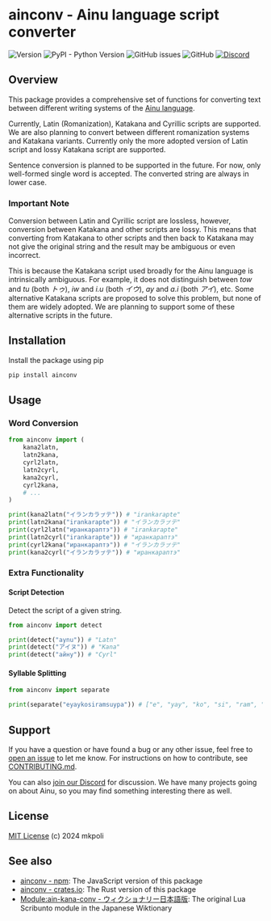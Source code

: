 # ainconv - Ainu language script converter

![Version](https://img.shields.io/pypi/v/ainconv)
![PyPI - Python Version](https://img.shields.io/pypi/pyversions/ainconv)
![GitHub issues](https://img.shields.io/github/issues/mkpoli/ainconv-py)
![GitHub](https://img.shields.io/github/license/mkpoli/ainconv-py)
[![Discord](https://img.shields.io/badge/Discord-%235865F2.svg?style=for-the-badge&logo=discord&logoColor=white)](https://discord.aynu.org/)

## Overview

This package provides a comprehensive set of functions for converting text between different writing systems of the [Ainu language](https://en.wikipedia.org/wiki/Ainu_language).

Currently, Latin (Romanization), Katakana and Cyrillic scripts are supported. We are also planning to convert between different romanization systems and Katakana variants. Currently only the more adopted version of Latin script and lossy Katakana script are supported.

Sentence conversion is planned to be supported in the future. For now, only well-formed single word is accepted. The converted string are always in lower case.

### Important Note

Conversion between Latin and Cyrillic script are lossless, however, conversion between Katakana and other scripts are lossy. This means that converting from Katakana to other scripts and then back to Katakana may not give the original string and the result may be ambiguous or even incorrect.

This is because the Katakana script used broadly for the Ainu language is intrinsically ambiguous. For example, it does not distinguish between *tow* and *tu* (both *トゥ*), *iw* and *i.u* (both *イウ*), *ay* and *a.i* (both *アイ*), etc. Some alternative Katakana scripts are proposed to solve this problem, but none of them are widely adopted. We are planning to support some of these alternative scripts in the future.

## Installation

Install the package using pip

```bash
pip install ainconv
```

## Usage

### Word Conversion

```python
from ainconv import (
    kana2latn,
    latn2kana,
    cyrl2latn,
    latn2cyrl,
    kana2cyrl,
    cyrl2kana,
    # ...
)

print(kana2latn("イランカラㇷ゚テ")) # "irankarapte"
print(latn2kana("irankarapte")) # "イランカラㇷ゚テ"
print(cyrl2latn("иранкараптэ")) # "irankarapte"
print(latn2cyrl("irankarapte")) # "иранкараптэ"
print(cyrl2kana("иранкараптэ")) # "イランカラㇷ゚テ"
print(kana2cyrl("イランカラㇷ゚テ")) # "иранкараптэ"
```

### Extra Functionality

#### Script Detection

Detect the script of a given string.

```python
from ainconv import detect

print(detect("aynu")) # "Latn"
print(detect("アイヌ")) # "Kana"
print(detect("айну")) # "Cyrl"
```

#### Syllable Splitting

```python
from ainconv import separate

print(separate("eyaykosiramsuypa")) # ["e", "yay", "ko", "si", "ram", "suy", "pa"]
```

## Support

If you have a question or have found a bug or any other issue, feel free to [open an issue](https://github.com/mkpoli/ainconv-py/issues/new) to let me know. For instructions on how to contribute, see [CONTRIBUTING.md](https://github.com/mkpoli/ainconv-py/blob/master/CONTRIBUTING.md).

You can also [join our Discord](https://discord.aynu.org/) for discussion. We have many projects going on about Ainu, so you may find something interesting there as well.

## License

[MIT License](LICENSE) (c) 2024 mkpoli

## See also

* [ainconv - npm](https://www.npmjs.com/package/ainconv): The JavaScript version of this package
* [ainconv - crates.io](https://crates.io/crates/ainconv): The Rust version of this package
* [Module:ain-kana-conv - ウィクショナリー日本語版](https://ja.wiktionary.org/wiki/%E3%83%A2%E3%82%B8%E3%83%A5%E3%83%BC%E3%83%AB:ain-kana-conv): The original Lua Scribunto module in the Japanese Wiktionary
